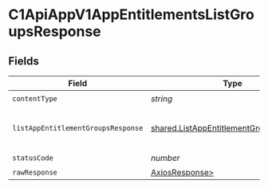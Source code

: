 # C1ApiAppV1AppEntitlementsListGroupsResponse


## Fields

| Field                                                                                                        | Type                                                                                                         | Required                                                                                                     | Description                                                                                                  |
| ------------------------------------------------------------------------------------------------------------ | ------------------------------------------------------------------------------------------------------------ | ------------------------------------------------------------------------------------------------------------ | ------------------------------------------------------------------------------------------------------------ |
| `contentType`                                                                                                | *string*                                                                                                     | :heavy_check_mark:                                                                                           | N/A                                                                                                          |
| `listAppEntitlementGroupsResponse`                                                                           | [shared.ListAppEntitlementGroupsResponse](../../models/shared/listappentitlementgroupsresponse.md)           | :heavy_minus_sign:                                                                                           |  The ListAppEntitlementGroupsResponse message contains a list of results and a nextPageToken if applicable.<br/> |
| `statusCode`                                                                                                 | *number*                                                                                                     | :heavy_check_mark:                                                                                           | N/A                                                                                                          |
| `rawResponse`                                                                                                | [AxiosResponse>](https://axios-http.com/docs/res_schema)                                                     | :heavy_minus_sign:                                                                                           | N/A                                                                                                          |